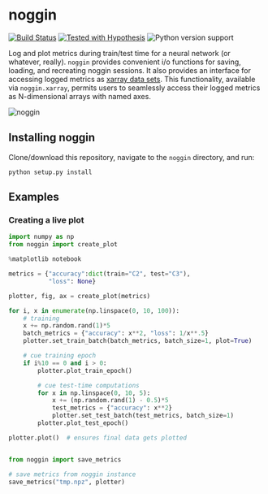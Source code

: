 # noggin

[![Build Status](https://travis-ci.com/rsokl/noggin.svg?branch=master)](https://travis-ci.com/rsokl/noggin)
[![Tested with Hypothesis](https://img.shields.io/badge/hypothesis-tested-brightgreen.svg)](https://hypothesis.readthedocs.io/)
![Python version support](https://img.shields.io/badge/python-3.6%20%203.7-blue.svg)


Log and plot metrics during train/test time for a neural network (or whatever, really). `noggin`
provides convenient i/o functions for saving, loading, and recreating noggin sessions. It also provides
an interface for accessing logged metrics as [xarray data sets](http://xarray.pydata.org/en/stable/index.html). This
functionality, available via `noggin.xarray`, permits users to seamlessly access their logged metrics as N-dimensional arrays with named axes.


![noggin](https://user-images.githubusercontent.com/29104956/52166468-bf425700-26db-11e9-9324-1fc83d4bc71d.gif)


## Installing noggin
Clone/download this repository, navigate to the `noggin` directory, and run:
```shell
python setup.py install
```

## Examples
### Creating a live plot
```python
import numpy as np
from noggin import create_plot

%matplotlib notebook

metrics = {"accuracy":dict(train="C2", test="C3"),
           "loss": None}

plotter, fig, ax = create_plot(metrics)

for i, x in enumerate(np.linspace(0, 10, 100)):
    # training
    x += np.random.rand(1)*5
    batch_metrics = {"accuracy": x**2, "loss": 1/x**.5}
    plotter.set_train_batch(batch_metrics, batch_size=1, plot=True)

    # cue training epoch
    if i%10 == 0 and i > 0:
        plotter.plot_train_epoch()

        # cue test-time computations
        for x in np.linspace(0, 10, 5):
            x += (np.random.rand(1) - 0.5)*5
            test_metrics = {"accuracy": x**2}
            plotter.set_test_batch(test_metrics, batch_size=1)
        plotter.plot_test_epoch()

plotter.plot()  # ensures final data gets plotted


from noggin import save_metrics

# save metrics from noggin instance
save_metrics("tmp.npz", plotter)
```

